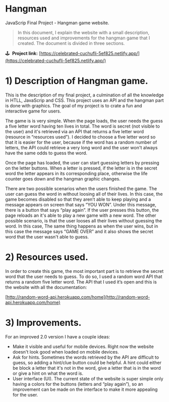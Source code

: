 # Hangman

JavaScrip Final Project - Hangman game website.

> In this document, I explain the website with a small description, resources used and improvements for the hangman game that I created. The document is divided in three sections.
> 

🕹️  **Project link:** [https://celebrated-cuchufli-5ef825.netlify.app/](https://celebrated-cuchufli-5ef825.netlify.app/)

# 1) Description of Hangman game.

This is the description of my final project, a culmination of all the knowledge in HTLL, JavaScrip and CSS. This project uses an API and the hangman part is done with graphics. The goal of my project is to crate a fun and interactive game for users. 

The game is is very simple. When the page loads, the user needs the guess a five letter word having ten lives in total. The word is secret (not visible to the user) and it's retrieved via an API that returns a five letter word (resource in “resources used”). I decided to choose a five letter word so that it is easier for the user, because if the word has a random number of letters, the API could retrieve a very long word and the user won't always have the same odds to guess the word.

Once the page has loaded, the user can start guessing letters by pressing on the letter buttons. When a letter is pressed, if the letter is in the secret word the letter appears in its corresponding place, otherwise the life counter goes down and the hangman graphic changes.

There are two possible scenarios when the users finished the game. The user can guess the word in without loosing all of their lives. In this case, the game becomes disabled so that they aren’t able to keep playing and a message appears on screen that says “YOU WON”. Under this message, there is a button that says “play again”. If the user presses this button, the page reloads an it's able to play a new game with a new word. The other possible scenario, is that the user looses all their lives without guessing the word. In this case, The same thing happens as when the user wins, but in this case the message says “GAME OVER” and it also shows the secret word that the user wasn't able to guess.

# 2) Resources used.

In order to create this game, the most important part is to retrieve the secret word that the user needs to guess. To do so, I used a random word API that returns a random five letter word. The API that I used it’s open and this is the website with all the documentation:

[http://random-word-api.herokuapp.com/home](http://random-word-api.herokuapp.com/home)

# 3) Improvements.

For an improved 2.0 version I have a couple ideas:

- Make it visible and useful for mobile devices. Right now the website doesn't look good when loaded on mobile devices.
- Ask for hints. Sometimes the words retrieved by the API are difficult to guess, so adding a hint/clue button could be helpful. A hint could either be block a letter that it's not in the word, give a letter that is in the word or give a hint on what the word is.
- User interface (UI). The current state of the website is super simple only having a colors for the buttons (letters and “play again”), so an improvement can be made on the interface to make it more appealing for the user.
